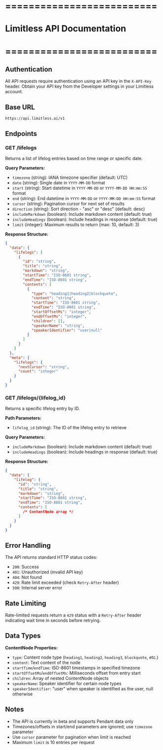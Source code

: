 # ==========================

# Limitless API Documentation

# ==========================

## Authentication

All API requests require authentication using an API key in the `X-API-Key` header.
Obtain your API key from the Developer settings in your Limitless account.

## Base URL

`https://api.limitless.ai/v1`

## Endpoints

### GET /lifelogs

Returns a list of lifelog entries based on time range or specific date.

**Query Parameters:**

- `timezone` (string): IANA timezone specifier (default: UTC)
- `date` (string): Single date in `YYYY-MM-DD` format
- `start` (string): Start datetime in `YYYY-MM-DD` or `YYYY-MM-DD HH:mm:SS` format
- `end` (string): End datetime in `YYYY-MM-DD` or `YYYY-MM-DD HH:mm:SS` format
- `cursor` (string): Pagination cursor for next set of results
- `direction` (string): Sort direction - "asc" or "desc" (default: desc)
- `includeMarkdown` (boolean): Include markdown content (default: true)
- `includeHeadings` (boolean): Include headings in response (default: true)
- `limit` (integer): Maximum results to return (max: 10, default: 3)

**Response Structure:**

```json
{
  "data": {
    "lifelogs": [
      {
        "id": "string",
        "title": "string",
        "markdown": "string",
        "startTime": "ISO-8601 string",
        "endTime": "ISO-8601 string",
        "contents": [
          {
            "type": "heading1|heading2|blockquote",
            "content": "string",
            "startTime": "ISO-8601 string",
            "endTime": "ISO-8601 string",
            "startOffsetMs": "integer",
            "endOffsetMs": "integer",
            "children": [],
            "speakerName": "string",
            "speakerIdentifier": "user|null"
          }
        ]
      }
    ]
  },
  "meta": {
    "lifelogs": {
      "nextCursor": "string",
      "count": "integer"
    }
  }
}
```

### GET /lifelogs/{lifelog_id}

Returns a specific lifelog entry by ID.

**Path Parameters:**

- `lifelog_id` (string): The ID of the lifelog entry to retrieve

**Query Parameters:**

- `includeMarkdown` (boolean): Include markdown content (default: true)
- `includeHeadings` (boolean): Include headings in response (default: true)

**Response Structure:**

```json
{
  "data": {
    "lifelog": {
      "id": "string",
      "title": "string",
      "markdown": "string",
      "startTime": "ISO-8601 string",
      "endTime": "ISO-8601 string",
      "contents": [
        /* ContentNode array */
      ]
    }
  }
}
```

## Error Handling

The API returns standard HTTP status codes:

- `200`: Success
- `401`: Unauthorized (invalid API key)
- `404`: Not found
- `429`: Rate limit exceeded (check `Retry-After` header)
- `500`: Internal server error

## Rate Limiting

Rate-limited requests return a `429` status with a `Retry-After` header indicating
wait time in seconds before retrying.

## Data Types

**ContentNode Properties:**

- `type`: Content node type (`heading1`, `heading2`, `heading3`, `blockquote`, etc.)
- `content`: Text content of the node
- `startTime`/`endTime`: ISO-8601 timestamps in specified timezone
- `startOffsetMs`/`endOffsetMs`: Milliseconds offset from entry start
- `children`: Array of nested ContentNode objects
- `speakerName`: Speaker identifier for certain node types
- `speakerIdentifier`: "user" when speaker is identified as the user, null otherwise

## Notes

- The API is currently in beta and supports Pendant data only
- Timezones/offsets in start/end parameters are ignored; use `timezone` parameter
- Use `cursor` parameter for pagination when limit is reached
- Maximum `limit` is 10 entries per request
